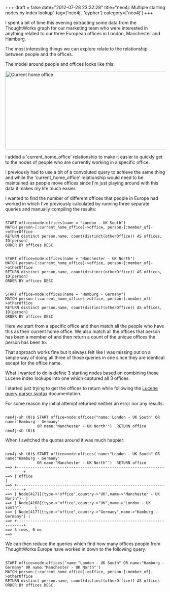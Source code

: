 +++
draft = false
date="2012-07-28 23:32:28"
title="neo4j: Multiple starting nodes by index lookup"
tag=['neo4j', 'cypher']
category=['neo4j']
+++

I spent a bit of time this evening extracting some data from the ThoughtWorks graph for our marketing team who were interested in anything related to our three European offices in London, Manchester and Hamburg.

The most interesting things we can explore relate to the relationship between people and the offices.

The model around people and offices looks like this:

<div>
<img src="{{<siteurl>}}/uploads/2012/07/current-home-office.png" alt="Current home office" title="current-home-office.png" border="0" width="600" height="246" />
</div>

I added a 'current_home_office' relationship to make it easier to quickly get to the nodes of people who are currently working in a specific office. 

I previously had to use a bit of a convoluted query to achieve the same thing and while the 'current_home_office' relationship would need to be maintained as people move offices since I'm just playing around with this data it makes my life much easier.

I wanted to find the number of different offices that people in Europe had worked in which I've previously calculated by running three separate queries and manually compiling the results:


~~~text

START office=node:offices(name = "London - UK South") 
MATCH person-[:current_home_office]->office, person-[:member_of]->otherOffice 
RETURN distinct person.name, count(distinct(otherOffice)) AS offices, ID(person)
ORDER BY offices DESC
~~~


~~~text

START office=node:offices(name = "Manchester - UK North") 
MATCH person-[:current_home_office]->office, person-[:member_of]->otherOffice 
RETURN distinct person.name, count(distinct(otherOffice)) AS offices, ID(person)
ORDER BY offices DESC
~~~


~~~text

START office=node:offices(name = "Hamburg - Germany") 
MATCH person-[:current_home_office]->office, person-[:member_of]->otherOffice 
RETURN distinct person.name, count(distinct(otherOffice)) AS offices, ID(person)
ORDER BY offices DESC
~~~

Here we start from a specific office and then match all the people who have this as their current home office. We also match all the offices that person has been a member of and then return a count of the unique offices the person has been to.

That approach works fine but it always felt like I was missing out on a simple way of doing all three of those queries in one since they are identical except for the office name.

What I wanted to do is define 3 starting nodes based on combining those Lucene index lookups into one which captured all 3 offices.

I started just trying to get the offices to return while following the <a href="http://lucene.apache.org/core/3_6_0/queryparsersyntax.html">Lucene query parser syntax</a> documentation.

For some reason my initial attempt returned neither an error nor any results:


~~~text

neo4j-sh (0)$ START office=node:offices("name:'London - UK South' OR name:'Hamburg - Germany' 
              OR name:'Manchester - UK North'")  RETURN office
neo4j-sh (0)$
~~~

When I switched the quotes around it was much happier:


~~~text

neo4j-sh (0)$ START office=node:offices('name:"London - UK South" OR name:"Hamburg - Germany" 
              OR name:"Manchester - UK North"')  RETURN office
==> +-------------------------------------------------------------------------+
==> | office                                                                  |
==> +-------------------------------------------------------------------------+
==> | Node[4171]{type->"office",country->"UK",name->"Manchester - UK North"}  |
==> | Node[4168]{type->"office",country->"UK",name->"London - UK South"}      |
==> | Node[4177]{type->"office",country->"Germany",name->"Hamburg - Germany"} |
==> +-------------------------------------------------------------------------+
==> 3 rows, 0 ms
==> 
~~~

We can then reduce the queries which find how many offices people from ThoughtWorks Europe have worked in down to the following query:


~~~text

START office=node:offices('name:"London - UK South" OR name:"Hamburg - Germany" OR name:"Manchester - UK North"') 
MATCH person-[:current_home_office]->office, person-[:member_of]->otherOffice 
RETURN distinct person.name, count(distinct(otherOffice)) AS offices
ORDER BY offices DESC
~~~

